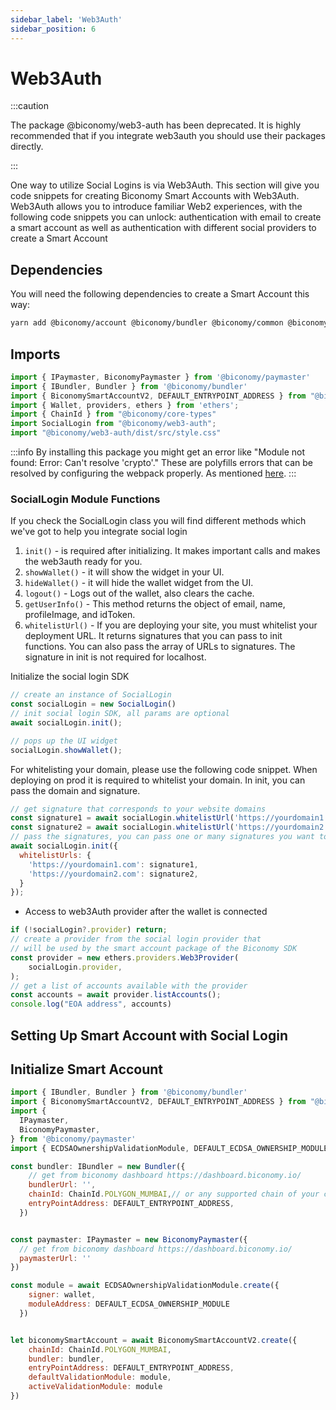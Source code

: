 ```yaml
---
sidebar_label: 'Web3Auth'
sidebar_position: 6
---
```



# Web3Auth

:::caution

The package @biconomy/web3-auth has been deprecated. It is highly recommended that if you integrate web3auth you should use their packages directly.

:::

One way to utilize Social Logins is via Web3Auth. This section will give you code snippets for creating Biconomy Smart Accounts with Web3Auth. Web3Auth allows you to introduce familiar Web2 experiences, with the following code snippets you can unlock: authentication with email to create a smart account as well as authentication with different social providers to create a Smart Account

## Dependencies

You will need the following dependencies to create a Smart Account this way:

```bash
yarn add @biconomy/account @biconomy/bundler @biconomy/common @biconomy/core-type @biconomy/modules @biconomy/paymaster @biconomy/web3-auth ethers@5.7.2
```

## Imports

```typescript
import { IPaymaster, BiconomyPaymaster } from '@biconomy/paymaster'
import { IBundler, Bundler } from '@biconomy/bundler'
import { BiconomySmartAccountV2, DEFAULT_ENTRYPOINT_ADDRESS } from "@biconomy/account"
import { Wallet, providers, ethers } from 'ethers';
import { ChainId } from "@biconomy/core-types"
import SocialLogin from "@biconomy/web3-auth";
import "@biconomy/web3-auth/dist/src/style.css"
```

:::info
By installing this package you might get an error like
"Module not found: Error: Can't resolve 'crypto'."
These are polyfills errors that can be resolved by configuring the webpack properly. As mentioned [here](https://github.com/bcnmy/biconomy-client-sdk/issues/87#issuecomment-1329798362).
:::

### SocialLogin Module Functions

If you check the SocialLogin class you will find different methods which we've got to help you integrate social login

1. `init()` - is required after initializing. It makes important calls and makes the web3auth ready for you.
2. `showWallet()` - it will show the widget in your UI.
3. `hideWallet()` - it will hide the wallet widget from the UI.
4. `logout()` - Logs out of the wallet, also clears the cache.
5. `getUserInfo()` - This method returns the object of email, name, profileImage, and idToken.
6. `whitelistUrl()` - If you are deploying your site, you must whitelist your deployment URL. It returns signatures that you can pass to init functions. You can also pass the array of URLs to signatures. The signature in init is not required for localhost.

Initialize the social login SDK

```js
// create an instance of SocialLogin 
const socialLogin = new SocialLogin()
// init social login SDK, all params are optional
await socialLogin.init(); 

// pops up the UI widget
socialLogin.showWallet();
```

For whitelisting your domain, please use the following code snippet. When deploying on prod it is required to whitelist your domain. In init, you can pass the domain and signature.

```js
// get signature that corresponds to your website domains
const signature1 = await socialLogin.whitelistUrl('https://yourdomain1.com');
const signature2 = await socialLogin.whitelistUrl('https://yourdomain2.com');
// pass the signatures, you can pass one or many signatures you want to whitelist
await socialLogin.init({
  whitelistUrls: {
    'https://yourdomain1.com': signature1,
    'https://yourdomain2.com': signature2,
  }
});
```

- Access to web3Auth provider after the wallet is connected

```js
if (!socialLogin?.provider) return;
// create a provider from the social login provider that 
// will be used by the smart account package of the Biconomy SDK
const provider = new ethers.providers.Web3Provider(
    socialLogin.provider,
);
// get a list of accounts available with the provider
const accounts = await provider.listAccounts();
console.log("EOA address", accounts)
```

## Setting Up Smart Account with Social Login


## Initialize Smart Account


```js
import { IBundler, Bundler } from '@biconomy/bundler'
import { BiconomySmartAccountV2, DEFAULT_ENTRYPOINT_ADDRESS } from "@biconomy/account"
import { 
  IPaymaster, 
  BiconomyPaymaster,  
} from '@biconomy/paymaster'
import { ECDSAOwnershipValidationModule, DEFAULT_ECDSA_OWNERSHIP_MODULE } from "@biconomy/modules";

const bundler: IBundler = new Bundler({
    // get from biconomy dashboard https://dashboard.biconomy.io/
    bundlerUrl: '',     
    chainId: ChainId.POLYGON_MUMBAI,// or any supported chain of your choice
    entryPointAddress: DEFAULT_ENTRYPOINT_ADDRESS,
  })


const paymaster: IPaymaster = new BiconomyPaymaster({
  // get from biconomy dashboard https://dashboard.biconomy.io/
  paymasterUrl: '' 
})

const module = await ECDSAOwnershipValidationModule.create({
    signer: wallet,
    moduleAddress: DEFAULT_ECDSA_OWNERSHIP_MODULE
  })


let biconomySmartAccount = await BiconomySmartAccountV2.create({
    chainId: ChainId.POLYGON_MUMBAI,
    bundler: bundler, 
    entryPointAddress: DEFAULT_ENTRYPOINT_ADDRESS,
    defaultValidationModule: module,
    activeValidationModule: module
})


```